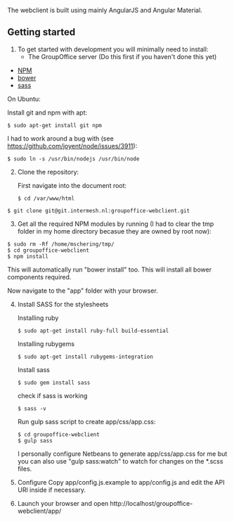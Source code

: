 The webclient is built using mainly AngularJS and Angular Material.

## Getting started
1. To get started with development you will minimally need to install:
	* The GroupOffice server (Do this first if you haven't done this yet)
  * [NPM](https://www.npmjs.org/)
  * [bower](http://bower.io)
  * [sass](http://sass-lang.com/)	

  On Ubuntu:

  Install git and npm with apt:

  `````````````````````````
  $ sudo apt-get install git npm
  `````````````````````````

  I had to work around a bug with (see https://github.com/joyent/node/issues/3911):

  ``````````````````````````````````````````
  $ sudo ln -s /usr/bin/nodejs /usr/bin/node
  ``````````````````````````````````````````

2. Clone the repository:

	First navigate into the document root:

	``````````````````````````````````````````````````````````````````````
	$ cd /var/www/html
	``````````````````````````````````````````````````````````````````````

  ``````````````````````````````````````````````````````````````````````
  $ git clone git@git.intermesh.nl:groupoffice-webclient.git
  ``````````````````````````````````````````````````````````````````````

3. Get all the required NPM modules by running (I had to clear the tmp folder in my home directory becasue they are owned by root now):

  ``````````````````````````````
  $ sudo rm -Rf /home/mschering/tmp/
  $ cd groupoffice-webclient
  $ npm install
  ``````````````````````````````

  This will automatically run "bower install" too. This will install all bower
  components required.

Now navigate to the "app" folder with your browser.

4. Install SASS for the stylesheets

	Installing ruby
	````````````````````````````````````````````````
	$ sudo apt-get install ruby-full build-essential
	````````````````````````````````````````````````

	Installing rubygems
	```````````````````````````````````````````
	$ sudo apt-get install rubygems-integration
	```````````````````````````````````````````

	Install sass
	`````````````````````
	$ sudo gem install sass
	`````````````````````

	check if sass is working
	`````````
	$ sass -v
	`````````

	Run gulp sass script to create app/css/app.css:
	
	``````````````````````````
	$ cd groupoffice-webclient
	$ gulp sass
	```````````````````````````
	
	I personally configure Netbeans to generate app/css/app.css for me but you can 
	also use "gulp sass:watch" to watch for changes on the *.scss files.

5. Configure
	Copy app/config.js.example to app/config.js and edit the API URl inside if 
	necessary.
	

6. Launch your browser and open http://localhost/groupoffice-webclient/app/